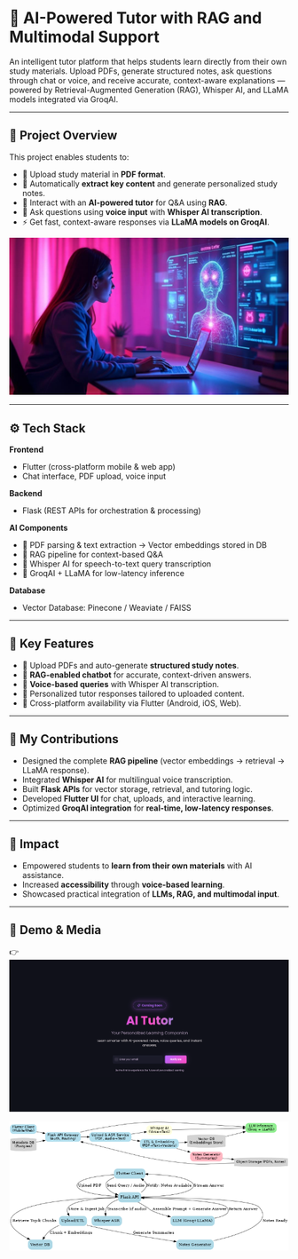 # 🤖 AI-Powered Tutor with RAG and Multimodal Support  

An intelligent tutor platform that helps students learn directly from their own study materials. Upload PDFs, generate structured notes, ask questions through chat or voice, and receive accurate, context-aware explanations — powered by Retrieval-Augmented Generation (RAG), Whisper AI, and LLaMA models integrated via GroqAI.  

---

## 📝 Project Overview  

This project enables students to:  
- 📂 Upload study material in **PDF format**.  
- 📝 Automatically **extract key content** and generate personalized study notes.  
- 💬 Interact with an **AI-powered tutor** for Q&A using **RAG**.  
- 🎤 Ask questions using **voice input** with **Whisper AI transcription**.  
- ⚡ Get fast, context-aware responses via **LLaMA models on GroqAI**.  



![alt text](ai-tutor-hero.jpg)

---

## ⚙️ Tech Stack  

**Frontend**  
- Flutter (cross-platform mobile & web app)  
- Chat interface, PDF upload, voice input  

**Backend**  
- Flask (REST APIs for orchestration & processing)  

**AI Components**  
- 📄 PDF parsing & text extraction → Vector embeddings stored in DB  
- 🔎 RAG pipeline for context-based Q&A  
- 🎤 Whisper AI for speech-to-text query transcription  
- 🤖 GroqAI + LLaMA for low-latency inference  

**Database**  
- Vector Database: Pinecone / Weaviate / FAISS  

---

## 🚀 Key Features  

- 📂 Upload PDFs and auto-generate **structured study notes**.  
- 🔎 **RAG-enabled chatbot** for accurate, context-driven answers.  
- 🎤 **Voice-based queries** with Whisper AI transcription.  
- 📘 Personalized tutor responses tailored to uploaded content.  
- 📱 Cross-platform availability via Flutter (Android, iOS, Web).  

---

## 🔑 My Contributions  

- Designed the complete **RAG pipeline** (vector embeddings → retrieval → LLaMA response).  
- Integrated **Whisper AI** for multilingual voice transcription.  
- Built **Flask APIs** for vector storage, retrieval, and tutoring logic.  
- Developed **Flutter UI** for chat, uploads, and interactive learning.  
- Optimized **GroqAI integration** for **real-time, low-latency responses**.  

---

## 🎯 Impact  

- Empowered students to **learn from their own materials** with AI assistance.  
- Increased **accessibility** through **voice-based learning**.  
- Showcased practical integration of **LLMs, RAG, and multimodal input**.  

---

## 📸 Demo & Media  

👉 ![alt text](image.png)


![alt text](ai_tutor_full_design.png)

